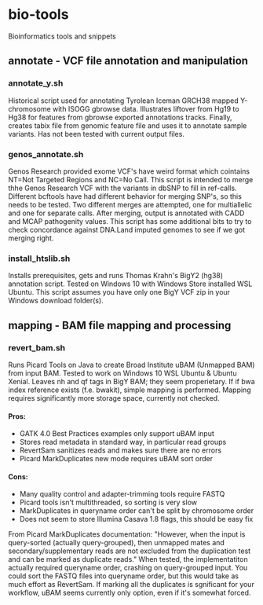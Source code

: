 # bio-tools
Bioinformatics tools and snippets

## annotate - VCF file annotation and manipulation

### annotate_y.sh
Historical script used for annotating Tyrolean Iceman GRCH38 mapped Y-chromosome with ISOGG gbrowse data.
Illustrates liftover from Hg19 to Hg38 for features from gbrowse exported annotations tracks.
Finally, creates tabix file from genomic feature file and uses it to annotate sample variants.
Has not been tested with current output files.

### genos_annotate.sh
Genos Research provided exome VCF's have weird format which cointains NT=Not Targeted Regions and NC=No Call.
This script is intended to merge thhe Genos Research VCF with the variants in dbSNP to fill in ref-calls.
Different bcftools have had different behavior for merging SNP's, so this needs to be tested.
Two different merges are attempted, one for multiallelic and one for separate calls.
After merging, output is annotated with CADD and MCAP pathogenity values.
This script has some additional bits to try to check concordance against DNA.Land imputed genomes to see if we got merging right.

### install_htslib.sh
Installs prerequisites, gets and runs Thomas Krahn's BigY2 (hg38) annotation script.
Tested on Windows 10 with Windows Store installed WSL Ubuntu.
This script assumes you have only one BigY VCF zip in your Windows download folder(s).

## mapping - BAM file mapping and processing

### revert_bam.sh
Runs Picard Tools on Java to create Broad Institute uBAM (Unmapped BAM) from input BAM.
Tested to work on Windows 10 WSL Ubuntu & Ubuntu Xenial.
Leaves nh and qf tags in BigY BAM; they seem properietary.
If if bwa index reference exists (f.e. bwakit), simple mapping is performed.
Mapping requires significantly more storage space, currently not checked.

#### Pros:
* GATK 4.0 Best Practices examples only support uBAM input
* Stores read metadata in standard way, in particular read groups
* RevertSam sanitizes reads and makes sure there are no errors
* Picard MarkDuplicates new mode requires uBAM sort order

#### Cons:
* Many quality control and adapter-trimming tools require FASTQ
* Picard tools isn't multithreaded, so sorting is very slow
* MarkDuplicates in queryname order can't be split by chromosome order
* Does not seem to store Illumina Casava 1.8 flags, this should be easy fix

From Picard MarkDuplicates documentation: "However, when the input is query-sorted (actually query-grouped), then unmapped
mates and secondary/supplementary reads are not excluded from the duplication test and can be marked as duplicate reads."
When tested, the implementatiton actually required queryname order, crashing on query-grouped input.
You could sort the FASTQ files into queryname order, but this would take as much effort as RevertSam.
If marking all the duplicates is sgnificant for your workflow, uBAM seems currently only option, even if it's somewhat forced.
